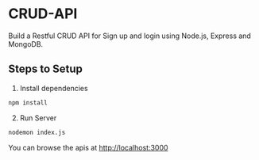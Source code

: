 # CRUD-API
Build a Restful CRUD API for Sign up and login using Node.js, Express and MongoDB.

## Steps to Setup

1. Install dependencies

```bash
npm install
```

2. Run Server

```bash
nodemon index.js
```

You can browse the apis at <http://localhost:3000>
